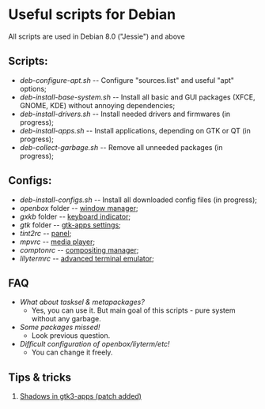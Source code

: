 # Useful scripts for Debian #
All scripts are used in Debian 8.0 ("Jessie") and above

## Scripts: ##
* *deb-configure-apt.sh* -- Configure "sources.list" and useful "apt" options;
* *deb-install-base-system.sh* -- Install all basic and GUI packages (XFCE, GNOME, KDE) without annoying dependencies;
* *deb-install-drivers.sh* -- Install needed drivers and firmwares (in progress);
* *deb-install-apps.sh* -- Install applications, depending on GTK or QT (in progress);
* *deb-collect-garbage.sh* -- Remove all unneeded packages (in progress);

## Configs: ##
* *deb-install-configs.sh* -- Install all downloaded config files (in progress);
* *openbox* folder -- [window manager](http://openbox.org/wiki/Main_Page);
* *gxkb* folder -- [keyboard indicator](http://sourceforge.net/projects/gxkb);
* *gtk* folder -- [gtk-apps settings](http://www.gtk.org);
* *tint2rc* -- [panel](https://gitlab.com/o9000/tint2);
* *mpvrc* -- [media player](http://mpv.io);
* *comptonrc* -- [compositing manager](https://github.com/chjj/compton);
* *lilytermrc* -- [advanced terminal emulator](http://lilyterm.luna.com.tw);

## FAQ ##
* *What about tasksel & metapackages?*
  - Yes, you can use it. But main goal of this scripts - pure system without any garbage.
* *Some packages missed!*
  - Look previous question.
* *Difficult configuration of openbox/liyterm/etc!*
  - You can change it freely.

## Tips & tricks ##
1. [Shadows in gtk3-apps (patch added)](http://bbs.archbang.org/viewtopic.php?id=4908)
